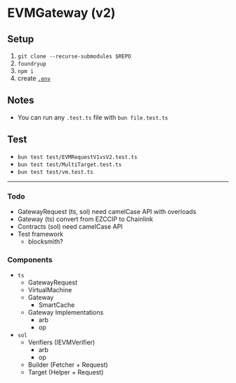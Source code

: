 # EVMGateway (v2)

## Setup

1. `git clone --recurse-submodules $REPO`
1. `foundryup`
1. `npm i`
1. create [`.env`](./.env.example)

## Notes

* You can run any `.test.ts` file with `bun file.test.ts`


## Test

* `bun test test/EVMRequestV1vsV2.test.ts`
* `bun test test/MultiTarget.test.ts`
* `bun test test/vm.test.ts`

---

### Todo

* GatewayRequest (ts, sol) need camelCase API with overloads
* Gateway (ts) convert from EZCCIP to Chainlink
* Contracts (sol) need camelCase API
* Test framework
	* blocksmith?


### Components

* `ts`
	* GatewayRequest
	* VirtualMachine
	* Gateway	
		* SmartCache
	* Gateway Implementations
		* arb
		* op
* `sol`
	* Verifiers (IEVMVerifier)
		* arb 
		* op
	* Builder (Fetcher + Request)
	* Target (Helper + Request)
